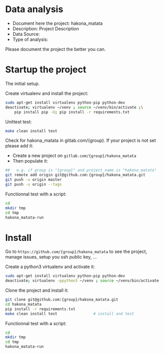 # Data analysis
- Document here the project: hakona_matata
- Description: Project Description
- Data Source:
- Type of analysis:

Please document the project the better you can.

# Startup the project

The initial setup.

Create virtualenv and install the project:
```bash
sudo apt-get install virtualenv python-pip python-dev
deactivate; virtualenv ~/venv ; source ~/venv/bin/activate ;\
    pip install pip -U; pip install -r requirements.txt
```

Unittest test:
```bash
make clean install test
```

Check for hakona_matata in gitlab.com/{group}.
If your project is not set please add it:

- Create a new project on `gitlab.com/{group}/hakona_matata`
- Then populate it:

```bash
##   e.g. if group is "{group}" and project_name is "hakona_matata"
git remote add origin git@github.com:{group}/hakona_matata.git
git push -u origin master
git push -u origin --tags
```

Functionnal test with a script:

```bash
cd
mkdir tmp
cd tmp
hakona_matata-run
```

# Install

Go to `https://github.com/{group}/hakona_matata` to see the project, manage issues,
setup you ssh public key, ...

Create a python3 virtualenv and activate it:

```bash
sudo apt-get install virtualenv python-pip python-dev
deactivate; virtualenv -ppython3 ~/venv ; source ~/venv/bin/activate
```

Clone the project and install it:

```bash
git clone git@github.com:{group}/hakona_matata.git
cd hakona_matata
pip install -r requirements.txt
make clean install test                # install and test
```
Functionnal test with a script:

```bash
cd
mkdir tmp
cd tmp
hakona_matata-run
```
